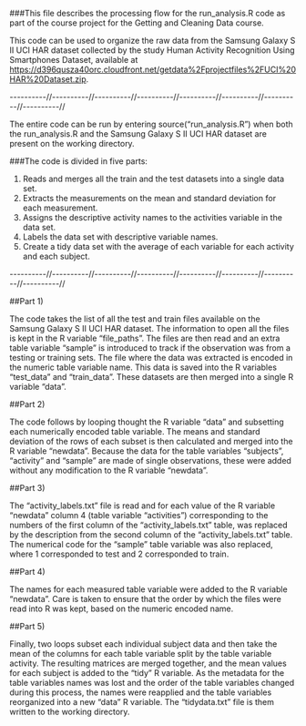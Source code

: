 ###This file describes the processing flow for the run_analysis.R code as part of the course project for the Getting and Cleaning Data course.

This code can be used to organize the raw data from the Samsung Galaxy S II UCI HAR dataset collected by the study Human Activity Recognition Using Smartphones Dataset, available at https://d396qusza40orc.cloudfront.net/getdata%2Fprojectfiles%2FUCI%20HAR%20Dataset.zip.

----------//----------//----------//----------//----------//----------//----------//----------//

The entire code can be run by entering source(“run_analysis.R”) when both the run_analysis.R and the Samsung Galaxy S II UCI HAR dataset are present on the working directory.

###The code is divided in five parts:
1. Reads and merges all the train and the test datasets into a single data set.
2. Extracts the measurements on the mean and standard deviation for each measurement.
3. Assigns the descriptive activity names to the activities variable in the data set.
4. Labels the data set with descriptive variable names.
5. Create a tidy data set with the average of each variable for each activity and each subject.

----------//----------//----------//----------//----------//----------//----------//----------//

##Part 1)

The code takes the list of all the test and train files available on the Samsung Galaxy S II UCI HAR dataset. The information to open all the files is kept in the R variable “file_paths”. The files are then read and an extra table variable “sample” is introduced to track if the observation was from a testing or training sets. The file where the data was extracted is encoded in the numeric table variable name. This data is saved into the R variables “test_data” and “train_data”. These datasets are then merged into a single R variable “data”.

##Part 2)

The code follows by looping thought the R variable “data” and subsetting each numerically encoded table variable. The means and standard deviation of the rows of each subset is then calculated and merged into the R variable “newdata”. Because the data for the table variables “subjects”, “activity” and “sample” are made of single observations, these were added without any modification to the 
R variable “newdata”. 

##Part 3)

The “activity_labels.txt” file is read and for each value of the R variable “newdata” column 4 (table variable “activities”) corresponding to the numbers of the first column of the “activity_labels.txt” table, was replaced by the description from the second column of the “activity_labels.txt” table. 
The numerical code for the “sample” table variable was also replaced, where 1 corresponded to test and 2 corresponded to train.

##Part 4)

The names for each measured table variable were added to the R variable “newdata”. Care is taken to ensure that the order by which the files were read into R was kept, based on the numeric encoded name.

##Part 5)

Finally, two loops subset each individual subject data and then take the mean of the columns for each table variable split by the table variable activity. The resulting matrices are merged together, and the mean values for each subject is added to the “tidy” R variable.  As the metadata for the table variables names was lost and the order of the table variables changed during this process, the names were reapplied and the table variables reorganized into a new “data” R variable. The “tidydata.txt” file is them written to the working directory.

